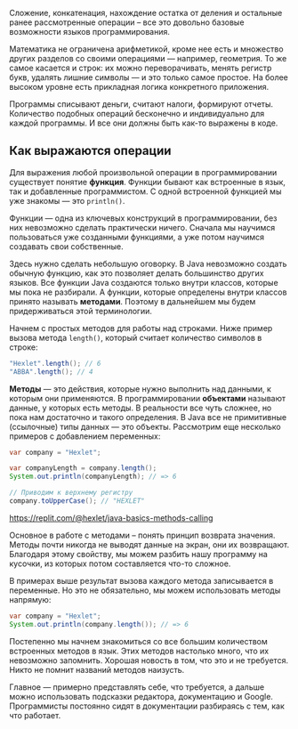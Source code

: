 Сложение, конкатенация, нахождение остатка от деления и остальные ранее рассмотренные операции – все это довольно базовые возможности языков программирования.

Математика не ограничена арифметикой, кроме нее есть и множество других разделов со своими операциями — например, геометрия. То же самое касается и строк: их можно переворачивать, менять регистр букв, удалять лишние символы — и это только самое простое. На более высоком уровне есть прикладная логика конкретного приложения.

Программы списывают деньги, считают налоги, формируют отчеты. Количество подобных операций бесконечно и индивидуально для каждой программы. И все они должны быть как-то выражены в коде.

## Как выражаются операции

Для выражения любой произвольной операции в программировании существует понятие **функция**. Функции бывают как встроенные в язык, так и добавленные программистом. С одной встроенной функцией мы уже знакомы — это `println()`.

Функции — одна из ключевых конструкций в программировании, без них невозможно сделать практически ничего. Сначала мы научимся пользоваться уже созданными функциями, а уже потом научимся создавать свои собственные.

Здесь нужно сделать небольшую оговорку. В Java невозможно создать обычную функцию, как это позволяет делать большинство других языков. Все функции Java создаются только внутри классов, которые мы пока не разбирали. А функции, которые определены внутри классов принято называть **методами**. Поэтому в дальнейшем мы будем придерживаться этой терминологии.

Начнем с простых методов для работы над строками. Ниже пример вызова метода `length()`, который считает количество символов в строке:

```java
"Hexlet".length(); // 6
"ABBA".length(); // 4
```

**Методы** — это действия, которые нужно выполнить над данными, к которым они применяются. В программировании **объектами** называют данные, у которых есть методы. В реальности все чуть сложнее, но пока нам достаточно и такого определения. В Java все не примитивные (ссылочные) типы данных — это объекты. Рассмотрим еще несколько примеров с добавлением переменных:

```java
var company = "Hexlet";

var companyLength = company.length();
System.out.println(companyLength); // => 6

// Приводим к верхнему регистру
company.toUpperCase(); // "HEXLET"
```

https://replit.com/@hexlet/java-basics-methods-calling

Основное в работе с методами – понять принцип возврата значения. Методы почти никогда не выводят данные на экран, они их возвращают. Благодаря этому свойству, мы можем разбить нашу программу на кусочки, из которых потом составляется что-то сложное.

В примерах выше результат вызова каждого метода записывается в переменные. Но это не обязательно, мы можем использовать методы напрямую:

```java
var company = "Hexlet";
System.out.println(company.length()); // => 6
```

Постепенно мы начнем знакомиться со все большим количеством встроенных методов в язык. Этих методов настолько много, что их невозможно запомнить. Хорошая новость в том, что это и не требуется. Никто не помнит названий методов наизусть.

Главное — примерно представлять себе, что требуется, а дальше можно использовать подсказки редактора, документацию и Google. Программисты постоянно сидят в документации разбираясь с тем, как что работает.
